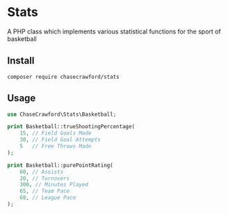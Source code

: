 # Stats

A PHP class which implements various statistical functions for the sport of basketball

## Install

```
composer require chasecrawford/stats
```

## Usage

```php
use ChaseCrawford\Stats\Basketball;

print Basketball::trueShootingPercentage(
    15, // Field Goals Made
    30, // Field Goal Attempts
    5   // Free Throws Made
);

print Basketball::purePointRating(
    60, // Assists
    20, // Turnovers
    300, // Minutes Played
    65, // Team Pace
    68, // League Pace
);
```
